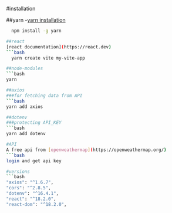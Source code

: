#installation
 
##yarn
-[yarn installation](https://classic.yarnpkg.com/lang/en/docs/install/#windows-stable)
```bash
  npm install -g yarn

##react
[react documentation](https://react.dev)
```bash
  yarn create vite my-vite-app

##node-modules
```bash
yarn

##axios
###for fetching data from API
```bash
yarn add axios

##dotenv
###protecting API_KEY
```bash
yarn add dotenv

#API
A free api from [openweathermap](https://openweathermap.org/)
```bash
login and get api key

#versions
```bash
"axios": "^1.6.7",
"cors": "^2.8.5",
"dotenv": "^16.4.1",
"react": "^18.2.0",
"react-dom": "^18.2.0",
